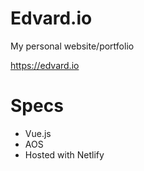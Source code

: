 # Edvard.io
My personal website/portfolio

https://edvard.io

# Specs
- Vue.js
- AOS
- Hosted with Netlify

